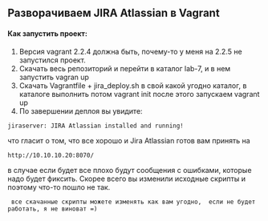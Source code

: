 ## Разворачиваем JIRA Atlassian в Vagrant

#### Как запустить проект:
1. Версия vagrant 2.2.4 должна быть, почему-то у меня на 2.2.5 не запустился проект.
2. Скачать весь репозиторий и перейти в каталог lab-7, и в нем запустить  vagran up
3. Скачать Vagrantfile + jira_deploy.sh в свой какой угодно каталог, в каталоге  выполнить потом  vagrant init после этого запускаем vagrant up
4. По завершении деплоя вы увидите:
```
jiraserver: JIRA Atlassian installed and running!
```
что гласит о том, что все хорошо и Jira Atlassian готов вам принять на 
```
http://10.10.10.20:8070/
```
в случае если будет все плохо будут сообщения с ошибками, которые надо будет фиксить. Скорее всего вы изменили исходные скрипты и поэтому что-то пошло не так.

```
 все скачанные скрипты можете изменять как вам угодно,  если не будет работать, я не виноват =)
```